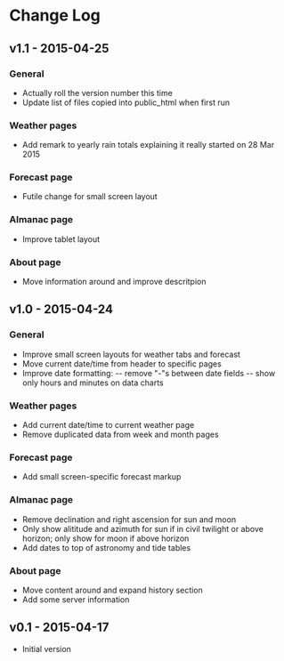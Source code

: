 # Change Log

## v1.1 - 2015-04-25
### General
- Actually roll the version number this time
- Update list of files copied into public_html when first run
### Weather pages
- Add remark to yearly rain totals explaining it really started on 28 Mar 2015
### Forecast page
- Futile change for small screen layout
### Almanac page
- Improve tablet layout
### About page
- Move information around and improve descritpion

## v1.0 - 2015-04-24
### General
- Improve small screen layouts for weather tabs and forecast
- Move current date/time from header to specific pages
- Improve date formatting:
-- remove "-"s between date fields
-- show only hours and minutes on data charts
### Weather pages
- Add current date/time to current weather page
- Remove duplicated data from week and month pages
### Forecast page
- Add small screen-specific forecast markup
### Almanac page
- Remove declination and right ascension for sun and moon
- Only show alititude and azimuth for sun if in civil twilight or above horizon; only show for moon if above horizon
- Add dates to top of astronomy and tide tables
### About page
- Move content around and expand history section
- Add some server information

## v0.1 - 2015-04-17
- Initial version
